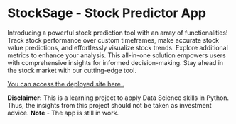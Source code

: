# StockSage - Stock Predictor App

Introducing a powerful stock prediction tool with an array of functionalities!
Track stock performance over custom timeframes, make accurate stock value predictions, and effortlessly visualize stock trends.
Explore additional metrics to enhance your analysis. This all-in-one solution empowers users with comprehensive insights for informed decision-making. Stay ahead in the stock market with our cutting-edge tool.

[You can access the deployed site here .](https://stock-predictor-app.streamlit.app/)

**Disclaimer:** This is a learning project to apply Data Science skills in Python. Thus, the insights from this project should not be taken as investment advice.
**Note** - The app is still in work. 
